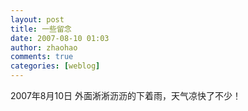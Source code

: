 ```yaml
---
layout: post
title: 一些留念
date: 2007-08-10 01:03
author: zhaohao
comments: true
categories: [weblog]
---
```

2007年8月10日
外面淅淅沥沥的下着雨，天气凉快了不少！
